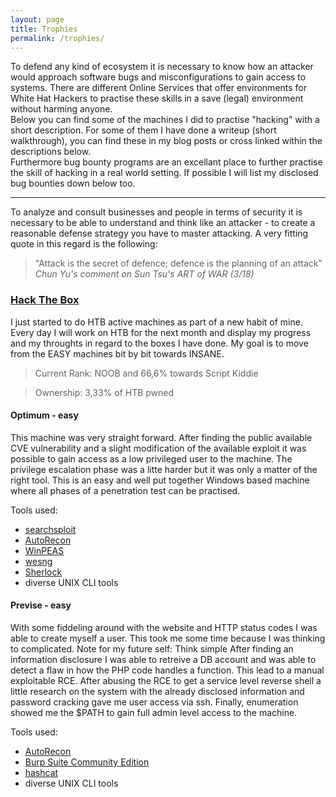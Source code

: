 ```yaml
---
layout: page
title: Trophies
permalink: /trophies/
---
```


To defend any kind of ecosystem it is necessary to know how an attacker would approach software bugs and misconfigurations to gain access to systems. There are different Online Services that offer environments for White Hat Hackers to practise these skills in a save (legal) environment without harming anyone.  
Below you can find some of the machines I did to practise "hacking" with a short description. For some of them I have done a writeup (short walkthrough), you can find these in my blog posts or cross linked within the descriptions below.  
Furthermore bug bounty programs are an excellant place to further practise the skill of hacking in a real world setting. If possible I will list my disclosed bug bounties down below too.  

------  
  
To analyze and consult businesses and people in terms of security it is necessary to be able to understand and think like an attacker - to create a reasonable defense strategy you have to master attacking. A very fitting quote in this regard is the following:  
  
> "Attack is the secret of defence; defence is the planning of an attack"  
*Chun Yu's comment on Sun Tsu's ART of WAR (3/18)*

### [Hack The Box](https://www.hackthebox.eu/)  

I just started to do HTB active machines as part of a new habit of mine. Every day I will work on HTB for the next month and display my progress and my throughts in regard to the boxes I have done. My goal is to move from the EASY machines bit by bit towards INSANE.  

> Current Rank: NOOB and 66,6% towards Script Kiddie

> Ownership: 3,33% of HTB pwned

#### Optimum - easy
This machine was very straight forward. After finding the public available CVE vulnerability and a slight modification of the available exploit it was possible to gain access as a low privileged user to the machine. The privilege escalation phase was a litte harder but it was only a matter of the right tool. 
This is an easy and well put together Windows based machine where all phases of a penetration test can be practised.  

Tools used:  
- [searchsploit](https://www.exploit-db.com/searchsploit)
- [AutoRecon](https://github.com/Tib3rius/AutoRecon)
- [WinPEAS](https://github.com/carlospolop/privilege-escalation-awesome-scripts-suite/tree/master/winPEAS)
- [wesng](https://github.com/bitsadmin/wesng)
- [Sherlock](https://github.com/rasta-mouse/Sherlock)
- diverse UNIX CLI tools

#### Previse - easy
With some fiddeling around with the  website and HTTP status codes I was able to create myself a user. This took me some time because I was thinking to complicated. 
Note for my future self: Think simple 
After finding an information disclosure I was able to retreive a DB account and was able to detect a flaw in how the PHP code handles a function. This lead to a manual exploitable RCE. After abusing the RCE to get a service level reverse shell a little research on the system  with the already disclosed information and password cracking gave me user access via ssh. Finally, enumeration showed me the $PATH to gain full admin level access to the machine.

Tools used:
- [AutoRecon](https://github.com/Tib3rius/AutoRecon)
- [Burp Suite Community Edition](https://portswigger.net/burp/communitydownload)
- [hashcat](https://hashcat.net/hashcat/)
- diverse UNIX CLI tools

<style>
.footer-heading {
  display: none;
}
</style>
